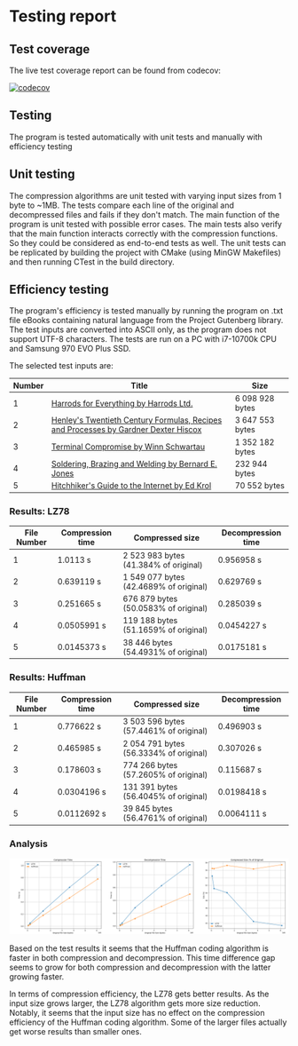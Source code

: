 # Testing report

## Test coverage

The live test coverage report can be found from codecov:

[![codecov](https://codecov.io/github/oskarruo/tiralabra/graph/badge.svg?token=XWZXH8K9VF)](https://codecov.io/github/oskarruo/tiralabra)

## Testing

The program is tested automatically with unit tests and manually with efficiency testing

## Unit testing

The compression algorithms are unit tested with varying input sizes from 1 byte to ~1MB. 
The tests compare each line of the original and decompressed files and fails if they don't match.
The main function of the program is unit tested with possible error cases.
The main tests also verify that the main function interacts correctly with the compression functions.
So they could be considered as end-to-end tests as well. 
The unit tests can be replicated by building the project with CMake (using MinGW Makefiles) and then running CTest in the build directory.

## Efficiency testing

The program's efficiency is tested manually by running the program on .txt file eBooks containing natural language from the Project Gutenberg library.
The test inputs are converted into ASCII only, as the program does not support UTF-8 characters.
The tests are run on a PC with i7-10700k CPU and Samsung 970 EVO Plus SSD.

The selected test inputs are:

| Number | Title | Size |
|---- | ----- | ------------- |
| 1 | [Harrods for Everything by Harrods Ltd.](https://www.gutenberg.org/ebooks/61985)  | 6 098 928 bytes |
| 2 | [Henley's Twentieth Century Formulas, Recipes and Processes by Gardner Dexter Hiscox](https://www.gutenberg.org/ebooks/53143) | 3 647 553 bytes |
| 3 | [Terminal Compromise by Winn Schwartau](https://www.gutenberg.org/ebooks/79)  | 1 352 182 bytes  |
| 4 | [Soldering, Brazing and Welding by Bernard E. Jones](https://www.gutenberg.org/ebooks/52074) | 232 944 bytes |
| 5 | [Hitchhiker's Guide to the Internet by Ed Krol](https://www.gutenberg.org/ebooks/39) | 70 552 bytes |

### Results: LZ78

| File Number | Compression time | Compressed size | Decompression time |
|---- | ----- | ------------- | ---- |
| 1 | 1.0113 s | 2 523 983 bytes (41.384% of original) | 0.956958 s |
| 2 | 0.639119 s | 1 549 077 bytes (42.4689% of original) | 0.629769 s |
| 3 | 0.251665 s | 676 879 bytes (50.0583% of original)  | 0.285039 s |
| 4 | 0.0505991 s | 119 188 bytes (51.1659% of original) | 0.0454227 s |
| 5 | 0.0145373 s | 38 446 bytes (54.4931% of original) | 0.0175181 s |

### Results: Huffman

| File Number | Compression time | Compressed size | Decompression time |
|---- | ----- | ------------- | ---- |
| 1 | 0.776622 s | 3 503 596 bytes (57.4461% of original) | 0.496903 s |
| 2 | 0.465985 s | 2 054 791 bytes (56.3334% of original) | 0.307026 s |
| 3 | 0.178603 s | 774 266 bytes (57.2605% of original) | 0.115687 s |
| 4 | 0.0304196 s | 131 391 bytes (56.4045% of original) | 0.0198418 s |
| 5 | 0.0112692 s | 39 845 bytes (56.4761% of original) | 0.0064111 s |

### Analysis

![image](test_graphs.png)

Based on the test results it seems that the Huffman coding algorithm is faster in both compression and decompression.
This time difference gap seems to grow for both compression and decompression with the latter growing faster.

In terms of compression efficiency, the LZ78 gets better results.
As the input size grows larger, the LZ78 algorithm gets more size reduction.
Notably, it seems that the input size has no effect on the compression efficiency of the Huffman coding algorithm.
Some of the larger files actually get worse results than smaller ones. 